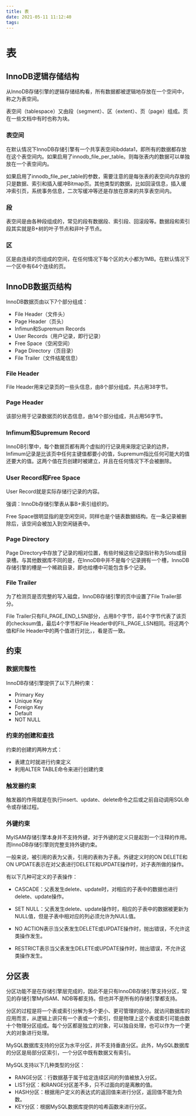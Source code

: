 ```yaml
---
title: 表
date: 2021-05-11 11:12:40
tags:
---
```


# 表

## InnoDB逻辑存储结构

从InnoDB存储引擎的逻辑存储结构看，所有数据都被逻辑地存放在一个空间中，称之为表空间。

表空间（tablespace）又由段（segment）、区（extent）、页（page）组成。页在一些文档中有时也称为块。

### 表空间

在默认情况下InnoDB存储引擎有一个共享表空间ibddata1，即所有的数据都存放在这个表空间内。如果启用了innodb_file_per_table。则每张表内的数据可以单独放在一个表空间内。

如果启用了innodb_file_per_table的参数，需要注意的是每张表的表空间内存放的只是数据、索引和插入缓冲Bitmap页。其他类型的数据，比如回滚信息，插入缓冲索引页，系统事务信息，二次写缓冲等还是存放在原来的共享表空间内。

### 段

表空间是由各种段组成的，常见的段有数据段、索引段、回滚段等。数据段和索引段其实就是B+树的叶子节点和非叶子节点。

### 区

区是由连续的页组成的空间，在任何情况下每个区的大小都为1MB。在默认情况下一个区中有64个连续的页。

## InnoDB数据页结构

InnoDB数据页由以下7个部分组成：

- File Header（文件头）
- Page Header（页头）
- Infimun和Supremum Records
- User Records（用户记录，即行记录）
- Free Space（空闲空间）
- Page Directory（页目录）
- File Trailer（文件结尾信息）

### File Header

File Header用来记录页的一些头信息，由8个部分组成，共占用38字节。

### Page Header

该部分用于记录数据页的状态信息，由14个部分组成，共占用56字节。

### Infimum和Supremum Record

InnoDB引擎中，每个数据页都有两个虚拟的行记录用来限定记录的边界，Infimum记录是比该页中任何主键值都要小的值，Supremum指比任何可能大的值还要大的值。这两个值在页创建时被建立，并且在任何情况下不会被删除。

### User Record和Free Space

User Record就是实际存储行记录的内容。

强调：InnoDb存储引擎表从事B+索引组织的。

Free Space很明显指的是空闲空间，同样也是个链表数据结构。在一条记录被删除后，该空间会被加入到空闲链表中。

### Page Directory

Page Directory中存放了记录的相对位置，有些时候这些记录指针称为Slots或目录槽。与其他数据库不同的是，在InnoDB中并不是每个记录拥有一个槽，InnoDB存储引擎的槽是一个稀疏目录，即也给槽中可能包含多个记录。

### File Trailer

为了检测页是否完整的写入磁盘，InnoDB存储引擎的页中设置了File Trailer部分。

File Trailer只有Fil_PAGE_END_LSN部分，占用8个字节，前4个字节代表了该页的checksum值，最后4个字节和File Header中的FIL_PAGE_LSN相同。将这两个值和File Header中的两个值进行对比，，看是否一致。

## 约束

### 数据完整性

InnoDB存储引擎提供了以下几种约束：

- Primary Key
- Unique Key
- Foreign Key
- Default
- NOT NULL

### 约束的创建和查找

约束的创建的两种方式：

- 表建立时就进行约束定义
- 利用ALTER TABLE命令来进行创建约束

### 触发器约束

触发器的作用就是在执行insert、update、delete命令之后或之前自动调用SQL命令或存储过程。

### 外键约束

MyISAM存储引擎本身并不支持外键，对于外键的定义只是起到一个注释的作用。而InnoDB存储引擎则完整支持外键约束。

一般来说，被引用的表为父表，引用的表称为子表。外键定义时的ON DELETE和ON UPDATE表示在对父表进行DELETE和UPDATE操作时，对子表所做的操作。

有以下几种可定义的子表操作：

- CASCADE：父表发生delete、update时，对相应的子表中的数据也进行delete、update操作。

- SET NULL：父表发生delete、update操作时，相应的子表中的数据被更新为NULL值，但是子表中相对应的列必须允许为NULL值。
- NO ACTION表示当父表发生DELETE或UPDATE操作时，抛出错误，不允许这类操作发生。
- RESTRICT表示当父表发生DELETE或UPDATE操作时，抛出错误，不允许这类操作发生。

## 分区表

分区功能不是在存储引擎层完成的，因此不是只有InnoDB存储引擎支持分区，常见的存储引擎MyISAM、NDB等都支持。但也并不是所有的存储引擎都支持。

分区的过程是将一个表或索引分解为多个更小、更可管理的部分。就访问数据库的应用而言，从逻辑上讲只有一个表或一个索引，但是物理上这个表或索引可能由数十个物理分区组成。每个分区都是独立的对象，可以独自处理，也可以作为一个更大的对象进行处理。

MySQL数据库支持的分区为水平分区，并不支持垂直分区。此外，MySQL数据库的分区是局部分区索引，一个分区中既有数据又有索引。

MySQL支持以下几种类型的分区：

- RANGE分区：行数据基于属于给定连续区间的列值被放入分区。
- LIST分区：和RANGE分区差不多，只不过面向的是离散的值。
- HASH分区：根据用户定义的表达式的返回值来进行分区，返回值不能为负数。
- KEY分区：根据MySQL数据库提供的哈希函数来进行分区。

